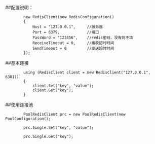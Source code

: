 
##配置说明：

            new RedisClient(new RedisConfiguration()
            {
                Host = "127.0.0.1",     //服务器
                Port = 6379,            //端口
                PassWord = "123456",    //redis密码，没有则不填
                ReceiveTimeout = 0,     //接收超时时间
                SendTimeout = 0         //发送超时时间
            });

##基本连接


            using (RedisClient client = new RedisClient("127.0.0.1", 6381))
            {
                client.Set("key", "value");
                client.Get("key");
            }



##使用连接池


            PoolRedisClient prc = new PoolRedisClient(new PoolConfiguration();
    
            prc.Single.Set("key", "value");

            prc.Single.Get("key");

    
       
           


